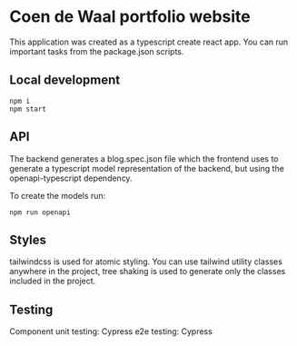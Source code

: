 # Coen de Waal portfolio website

This application was created as a typescript create react app.
You can run important tasks from the package.json scripts.

## Local development

```
npm i
npm start
```

## API

The backend generates a blog.spec.json file which the frontend uses to generate a typescript model representation of the backend, but using the openapi-typescript dependency.

To create the models run:

```
npm run openapi
```

## Styles

tailwindcss is used for atomic styling.
You can use tailwind utility classes anywhere in the project, tree shaking is used to generate only the classes included in the project.

## Testing

Component unit testing: Cypress
e2e testing: Cypress
